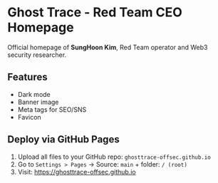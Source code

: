 # Ghost Trace - Red Team CEO Homepage

Official homepage of **SungHoon Kim**, Red Team operator and Web3 security researcher.

## Features
- Dark mode
- Banner image
- Meta tags for SEO/SNS
- Favicon

## Deploy via GitHub Pages
1. Upload all files to your GitHub repo: `ghosttrace-offsec.github.io`
2. Go to `Settings > Pages` → Source: `main` + folder: `/ (root)`
3. Visit: https://ghosttrace-offsec.github.io
